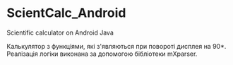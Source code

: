 # ScientCalc_Android
Scientific calculator on Android Java

Калькулятор з функціями, які з'являються при повороті дисплея на 90*.
Реалізація логіки виконана за допомогою бібліотеки mXparser.
